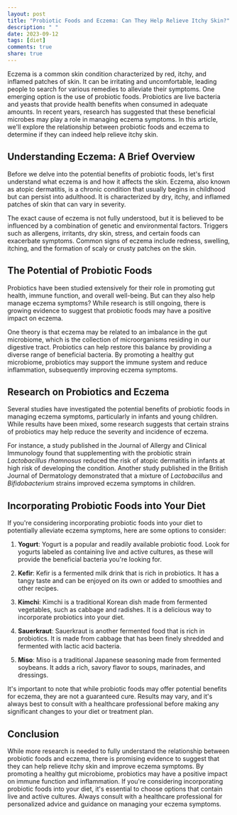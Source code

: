 ```yaml
---
layout: post
title: "Probiotic Foods and Eczema: Can They Help Relieve Itchy Skin?"
description: " "
date: 2023-09-12
tags: [diet]
comments: true
share: true
---
```


Eczema is a common skin condition characterized by red, itchy, and inflamed patches of skin. It can be irritating and uncomfortable, leading people to search for various remedies to alleviate their symptoms. One emerging option is the use of probiotic foods. Probiotics are live bacteria and yeasts that provide health benefits when consumed in adequate amounts. In recent years, research has suggested that these beneficial microbes may play a role in managing eczema symptoms. In this article, we'll explore the relationship between probiotic foods and eczema to determine if they can indeed help relieve itchy skin.

## Understanding Eczema: A Brief Overview

Before we delve into the potential benefits of probiotic foods, let's first understand what eczema is and how it affects the skin. Eczema, also known as atopic dermatitis, is a chronic condition that usually begins in childhood but can persist into adulthood. It is characterized by dry, itchy, and inflamed patches of skin that can vary in severity.

The exact cause of eczema is not fully understood, but it is believed to be influenced by a combination of genetic and environmental factors. Triggers such as allergens, irritants, dry skin, stress, and certain foods can exacerbate symptoms. Common signs of eczema include redness, swelling, itching, and the formation of scaly or crusty patches on the skin.

## The Potential of Probiotic Foods

Probiotics have been studied extensively for their role in promoting gut health, immune function, and overall well-being. But can they also help manage eczema symptoms? While research is still ongoing, there is growing evidence to suggest that probiotic foods may have a positive impact on eczema.

One theory is that eczema may be related to an imbalance in the gut microbiome, which is the collection of microorganisms residing in our digestive tract. Probiotics can help restore this balance by providing a diverse range of beneficial bacteria. By promoting a healthy gut microbiome, probiotics may support the immune system and reduce inflammation, subsequently improving eczema symptoms.

## Research on Probiotics and Eczema

Several studies have investigated the potential benefits of probiotic foods in managing eczema symptoms, particularly in infants and young children. While results have been mixed, some research suggests that certain strains of probiotics may help reduce the severity and incidence of eczema.

For instance, a study published in the Journal of Allergy and Clinical Immunology found that supplementing with the probiotic strain *Lactobacillus rhamnosus* reduced the risk of atopic dermatitis in infants at high risk of developing the condition. Another study published in the British Journal of Dermatology demonstrated that a mixture of *Lactobacillus* and *Bifidobacterium* strains improved eczema symptoms in children.

## Incorporating Probiotic Foods into Your Diet

If you're considering incorporating probiotic foods into your diet to potentially alleviate eczema symptoms, here are some options to consider:

1. **Yogurt**: Yogurt is a popular and readily available probiotic food. Look for yogurts labeled as containing live and active cultures, as these will provide the beneficial bacteria you're looking for.

2. **Kefir**: Kefir is a fermented milk drink that is rich in probiotics. It has a tangy taste and can be enjoyed on its own or added to smoothies and other recipes.

3. **Kimchi**: Kimchi is a traditional Korean dish made from fermented vegetables, such as cabbage and radishes. It is a delicious way to incorporate probiotics into your diet.

4. **Sauerkraut**: Sauerkraut is another fermented food that is rich in probiotics. It is made from cabbage that has been finely shredded and fermented with lactic acid bacteria.

5. **Miso**: Miso is a traditional Japanese seasoning made from fermented soybeans. It adds a rich, savory flavor to soups, marinades, and dressings.

It's important to note that while probiotic foods may offer potential benefits for eczema, they are not a guaranteed cure. Results may vary, and it's always best to consult with a healthcare professional before making any significant changes to your diet or treatment plan.

## Conclusion

While more research is needed to fully understand the relationship between probiotic foods and eczema, there is promising evidence to suggest that they can help relieve itchy skin and improve eczema symptoms. By promoting a healthy gut microbiome, probiotics may have a positive impact on immune function and inflammation. If you're considering incorporating probiotic foods into your diet, it's essential to choose options that contain live and active cultures. Always consult with a healthcare professional for personalized advice and guidance on managing your eczema symptoms.